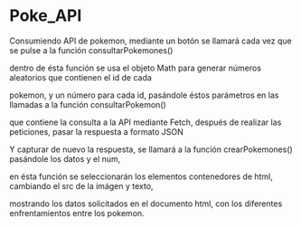 # Poke_API

Consumiendo API de pokemon, mediante un botón se llamará cada vez que se pulse a la función consultarPokemones()

dentro de ésta función se usa el objeto Math para generar números aleatorios que contienen el id de cada

pokemon, y un número para cada id, pasándole éstos parámetros en las llamadas a la función consultarPokemon() 

que contiene la consulta a la API mediante Fetch, después de realizar las peticiones, pasar la respuesta a formato JSON

Y capturar de nuevo la respuesta, se llamará a la función crearPokemones() pasándole los datos y el num,
 
en ésta función se seleccionarán los elementos contenedores de html, cambiando el src de la imágen y texto,
 
mostrando los datos solicitados en el documento html, con los diferentes enfrentamientos entre los pokemon.
